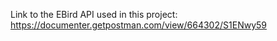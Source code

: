 Link to the EBird API used in this project:
https://documenter.getpostman.com/view/664302/S1ENwy59

